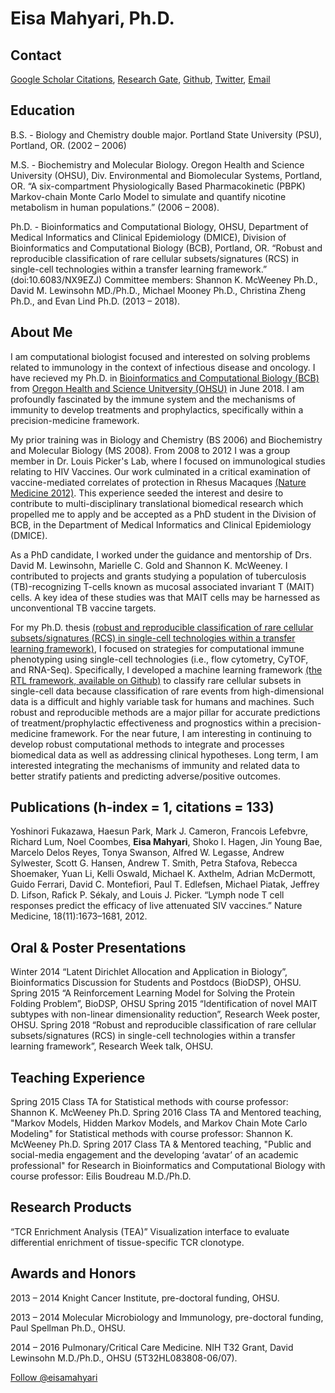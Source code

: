 # Eisa Mahyari, Ph.D.

## Contact 
[Google Scholar Citations](https://scholar.google.com/citations?user=vp6qss8AAAAJ&hl=en), [Research Gate](https://www.researchgate.net/profile/Eisa_Mahyari), [Github](https://eisascience.github.io/), [Twitter](https://twitter.com/eisamahyari), [Email](mailto:eisamahyari@gmail.com)

## Education
B.S. - Biology and Chemistry double major. Portland State University (PSU), Portland, OR. (2002 – 2006)

M.S. - Biochemistry and Molecular Biology. Oregon Health and Science University (OHSU), Div. Environmental and Biomolecular Systems, Portland, OR. “A six-compartment Physiologically Based Pharmacokinetic (PBPK) Markov-chain Monte Carlo Model to simulate and quantify nicotine metabolism in human populations.” (2006 – 2008).

Ph.D. - Bioinformatics and Computational Biology, OHSU, Department of Medical Informatics and Clinical Epidemiology (DMICE), Division of Bioinformatics and Computational Biology (BCB), Portland, OR. “Robust and reproducible classification of rare cellular subsets/signatures (RCS) in single-cell technologies within a transfer learning framework.” (doi:10.6083/NX9EZJ) Committee members: Shannon K. McWeeney Ph.D., David M. Lewinsohn MD./Ph.D., Michael Mooney Ph.D., Christina Zheng Ph.D., and Evan Lind Ph.D. (2013 – 2018).

## About Me
I am computational biologist focused and interested on solving problems related to immunology in the context of infectious disease and oncology. I have recieved my Ph.D. in [Bioinformatics and Computational Biology (BCB)](https://www.ohsu.edu/xd/education/schools/school-of-medicine/departments/clinical-departments/dmice/educational-programs/dmice-programs/computational-biology.cfm) from [Oregon Health and Science Unitversity (OHSU)](https://www.ohsu.edu/) in June 2018. I am profoundly fascinated by the immune system and the mechanisms of immunity to develop treatments and prophylactics, specifically within a precision-medicine framework.

My prior training was in Biology and Chemistry (BS 2006) and Biochemistry and Molecular Biology (MS 2008). From 2008 to 2012 I was a group member in Dr. Louis Picker's Lab, where I focused on immunological studies relating to HIV Vaccines. Our work culminated in a critical examination of vaccine-mediated correlates of protection in Rhesus Macaques [(Nature Medicine 2012)](https://www.ncbi.nlm.nih.gov/pubmed/22961108). This experience seeded the interest and desire to contribute to multi-disciplinary translational biomedical research which propelled me to apply and be accepted as a PhD student in the Division of BCB, in the Department of Medical Informatics and Clinical Epidemiology (DMICE).

As a PhD candidate, I worked under the guidance and mentorship of Drs. David M. Lewinsohn, Marielle C. Gold and Shannon K. McWeeney. I contributed to projects and grants studying a population of tuberculosis (TB)-recognizing T-cells known as mucosal associated invariant T (MAIT) cells. A key idea of these studies was that MAIT cells may be harnessed as unconventional TB vaccine targets.

For my Ph.D. thesis [(robust and reproducible classification of rare cellular subsets/signatures (RCS) in single-cell technologies within a transfer learning framework)](https://doi.org/10.6083/nx9ezj), I focused on strategies for computational immune phenotyping using single-cell technologies (i.e., flow cytometry, CyTOF, and RNA-Seq). Specifically, I developed a machine learning framework [(the RTL framework, available on Github)](https://github.com/eisascience/RTL) to classify rare cellular subsets in single-cell data because classification of rare events from high-dimensional data is a difficult and highly variable task for humans and machines. Such robust and reproducible methods are a major pillar for accurate predictions of treatment/prophylactic effectiveness and prognostics within a precision-medicine framework. For the near future, I am interesting in continuing to develop robust computational methods to integrate and processes biomedical data as well as addressing clinical hypotheses. Long term, I am interested integrating the mechanisms of immunity and related data to better stratify patients and predicting adverse/positive outcomes.

## Publications (h-index = 1, citations = 133)
Yoshinori Fukazawa, Haesun Park, Mark J. Cameron, Francois Lefebvre, Richard Lum, Noel Coombes, __Eisa Mahyari__, Shoko I. Hagen, Jin Young Bae, Marcelo Delos Reyes, Tonya Swanson, Alfred W. Legasse, Andrew Sylwester, Scott G. Hansen, Andrew T. Smith, Petra Stafova, Rebecca Shoemaker, Yuan Li, Kelli Oswald, Michael K. Axthelm, Adrian McDermott, Guido Ferrari, David C. Montefiori, Paul T. Edlefsen, Michael Piatak, Jeffrey D. Lifson, Rafick P. Sékaly, and Louis J. Picker.   “Lymph node T cell responses predict the efficacy of live attenuated SIV vaccines.” Nature Medicine, 18(11):1673–1681, 2012. 

## Oral & Poster Presentations
Winter 2014   “Latent Dirichlet Allocation and Application in Biology”, Bioinformatics Discussion for Students and Postdocs (BioDSP), OHSU.
Spring 2015   “A Reinforcement Learning Model for Solving the Protein Folding Problem”, BioDSP, OHSU
Spring 2015   “Identification of novel MAIT subtypes with non-linear dimensionality reduction”, Research Week poster, OHSU.
Spring 2018   “Robust and reproducible classification of rare cellular subsets/signatures (RCS) in single-cell technologies within a transfer learning framework”, Research Week talk, OHSU.

## Teaching Experience
Spring 2015	Class TA for Statistical methods with course professor: Shannon K. McWeeney Ph.D.
Spring 2016	Class TA and Mentored teaching, "Markov Models, Hidden Markov Models, and Markov Chain Mote Carlo Modeling" for Statistical methods with course professor: Shannon K. McWeeney Ph.D.
Spring 2017	Class TA & Mentored teaching, "Public and social-media engagement and the developing ‘avatar’ of an academic professional" for Research in Bioinformatics and Computational Biology with course professor: Eilis Boudreau M.D./Ph.D.

## Research Products
“TCR Enrichment Analysis (TEA)” Visualization interface to evaluate differential enrichment of tissue-specific TCR clonotype. 

## Awards and Honors
2013 – 2014     Knight Cancer Institute, pre-doctoral funding, OHSU.

2013 – 2014     Molecular Microbiology and Immunology, pre-doctoral funding, Paul Spellman Ph.D., OHSU.

2014 – 2016     Pulmonary/Critical Care Medicine. NIH T32 Grant, David Lewinsohn M.D./Ph.D., OHSU (5T32HL083808-06/07).



[Follow @eisamahyari](https://twitter.com/eisamahyari)
